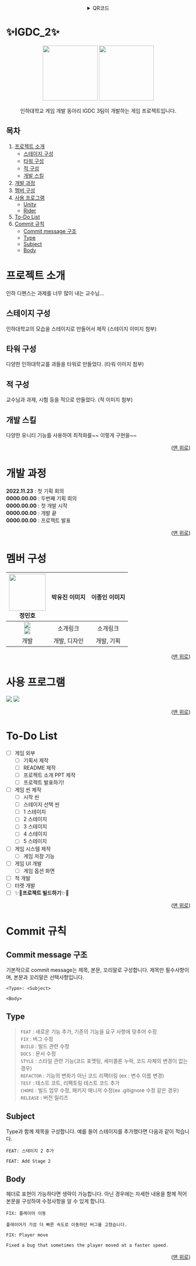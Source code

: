 <a id="readme-top"></a>

<details>
<summary align="center">QR코드</summary>

<img src='https://qrcodethumb-phinf.pstatic.net/20221201_118/16698293808187afpE_PNG/13SAp.png' style="display: block; margin:auto" width="500vw">
</details>

# ✨IGDC_2✨
 <div align="center">
   <img src="https://cdn.discordapp.com/icons/998476599253012510/fac531bb433bc002ec3271842bfb7ad0.webp?size=96" height="150vh">
   <img src="https://upload.wikimedia.org/wikipedia/commons/6/67/InhaUniversity_Emblem.jpg" height="150vh">
 </div>
 <p align="center">인하대학교 게임 개발 동아리 IGDC 3팀이 개발하는 게임 프로젝트입니다.</p>

 ## 목차
 1. [프로젝트 소개](#프로젝트-소개)
     + [스테이지 구성](#스테이지-구성)
     + [타워 구성](#타워-구성)
     + [적 구성](#적-구성)
     + [개발 스킬](#개발-스킬)
 2. [개발 과정](#개발-과정)
 3. [멤버 구성](#멤버-구성)
 4. [사용 프로그램](#사용-프로그램)
     + [Unity](#unity-ver)
     + [Rider](#rider-ver)
 5. [To-Do List](#to-do-list)
 6. [Commit 규칙](#commit-규칙)
     + [Commit message 구조](#commit-message-구조)
     + [Type](#type)
     + [Subject](#subject)
     + [Body](#body) 

# 프로젝트 소개
인하 디펜스는 과제를 너무 많이 내는 교수님...

## 스테이지 구성
인하대학교의 모습을 스테이지로 만들어서 제작 (스테이지 이미지 첨부)

## 타워 구성
다양한 인하대학교를 과들을 타워로 만들었다. (타워 이미지 첨부)

## 적 구성
교수님과 과제, 시험 등을 적으로 만들었다. (적 이미지 첨부)

## 개발 스킬
다양한 유니티 기능를 사용하여 최적화를\~~ 이렇게 구현을~~

<p align="right">(<a href="#readme-top">맨 위로</a>)</p>

# 개발 과정
 **2022.11.23** : 첫 기획 회의   
 **0000.00.00** : 두번째 기획 회의   
 **0000.00.00** : 첫 개발 시작   
 **0000.00.00** : 개발 끝  
 **0000.00.00** : 프로젝트 발표

 <p align="right">(<a href="#readme-top">맨 위로</a>)</p>

# 멤버 구성
 |<img src="https://i.imgur.com/JnjbGIu.jpeg" height="100"><br>정민호|박유진 이미지|이종인 이미지|
 |:---:|:---:|:---:|
 |[<img src="https://img.shields.io/badge/GitHub-181717?style=for-the-badge&logo=GitHub&logoColor=white">](https://github.com/jmh0106)<br>[<img src="https://img.shields.io/badge/Instagram-E4405F?style=for-the-badge&logo=Instagram&logoColor=white">](https://www.instagram.com/dvlp_minho/)|소개링크|소개링크|
 |개발|개발, 디자인|개발, 기획|

 <p align="right">(<a href="#readme-top">맨 위로</a>)</p>

# 사용 프로그램
 <img src="https://img.shields.io/badge/Unity-2021.3.14f1-Green?style=for-the-badge&logo=unity" id="unity-ver">

 <img src="https://img.shields.io/badge/JetBrains Rider-2021.3.3-Green?style=for-the-badge&logo=rider" id="rider-ver">

 <p align="right">(<a href="#readme-top">맨 위로</a>)</p>

# To-Do List
 - [ ] 게임 외부
   - [ ] 기획서 제작
   - [ ] README 제작
   - [ ] 프로젝트 소개 PPT 제작
   - [ ] 프로젝트 발표하기! 
 - [ ] 게임 씬 제작
   - [ ] 시작 씬
   - [ ] 스테이지 선택 씬
   - [ ] 1 스테이지
   - [ ] 2 스테이지
   - [ ] 3 스테이지
   - [ ] 4 스테이지
   - [ ] 5 스테이지
 - [ ] 게임 시스템 제작
   - [ ] 게임 저장 기능
 - [ ] 게임 UI 개발 
   - [ ] 게임 옵션 화면
 - [ ] 적 개발
 - [ ] 터렛 개발
 - [ ] ✨🎉**프로젝트 빌드하기**✨🎉

 <p align="right">(<a href="#readme-top">맨 위로</a>)</p>

# Commit 규칙
 ## Commit message 구조
 기본적으로 commit message는 제목, 본문, 꼬리말로 구성합니다. 제목만 필수사항이며, 본문과 꼬리말은 선택사항입니다.
 ```
 <Type>: <Subject>
 
 <Body>
 ```

 ## Type
 >`FEAT` : 새로운 기능 추가, 기존의 기능을 요구 사항에 맞추어 수정   
 >`FIX` : 버그 수정   
 >`BUILD` : 빌드 관련 수정   
 >`DOCS` : 문서 수정   
 >`STYLE` : 스타일 관련 기능(코드 포맷팅, 세미콜론 누락, 코드 자체의 
 >변경이 없는 경우)   
 >`REFACTOR` : 기능의 변화가 아닌 코드 리팩터링 (ex : 변수 이름 변경)   
 >`TEST` : 테스트 코트, 리펙토링 테스트 코드 추가   
 >`CHORE` : 빌드 업무 수정, 패키지 매니저 수정(ex .gitignore 수정 같은 경우)   
 >`RELEASE` : 버전 릴리즈   

 ## Subject
 Type과 함께 제목을 구성합니다. 예를 들어 스테이지를 추가했다면 다음과 같이 적습니다.
 ```
 FEAT: 스테이지 2 추가
 ```
 ```
 FEAT: Add Stage 2
 ```

 ## Body
 헤더로 표현이 가능하다면 생략이 가능합니다. 아닌 경우에는 자세한 내용을 함께 적어 본문을 구성하여 수정사항을 알 수 있게 합니다.
 ```
 FIX: 플레이어 이동

 플레이어가 가끔 더 빠른 속도로 이동하던 버그를 고쳤습니다.
 ```
 ```
 FIX: Player move

 Fixed a bug that sometimes the player moved at a faster speed. 
 ```

 <p align="right">(<a href="#readme-top">맨 위로</a>)</p>